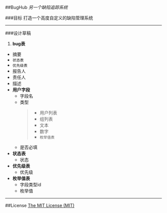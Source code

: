 ##BugHub
*另一个缺陷追踪系统*

###目标
    打造一个高度自定义的缺陷管理系统

---
###设计草稿

1. **bug表**
  * 摘要
  * `状态表`
  * `优先级表`
  * 报告人
  * 责任人
  * 描述
* **用户字段**
  * 字段名
  * 类型
    > * 用户列表
    > * 组列表
    > * 文本
    > * 数字
    > * `枚举值表` 
  * 是否必填
* **状态表**
  * 状态 
* **优先级表**
  * 优先级 
* **枚举值表**
  * 字段类型id
  * 枚举值

---
##License
[The MIT License (MIT)](https://github.com/binzh/bughub/blob/master/LICENSE)